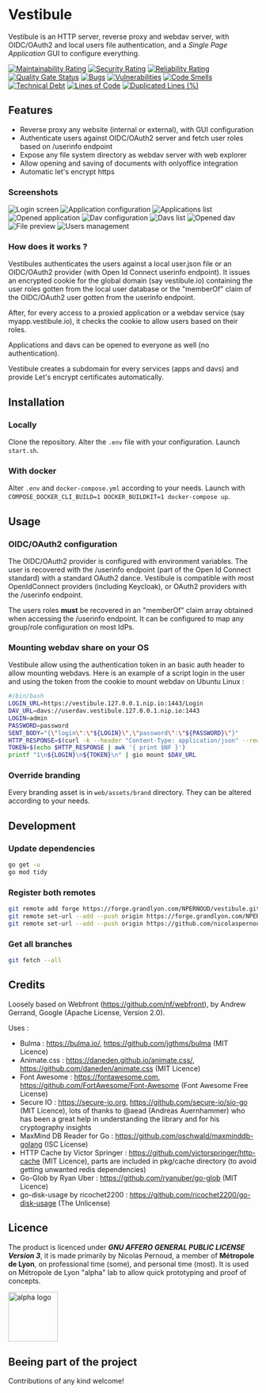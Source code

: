 # Vestibule

Vestibule is an HTTP server, reverse proxy and webdav server, with OIDC/OAuth2 and local users file authentication, and a _Single Page Application_ GUI to configure everything.

[![Maintainability Rating](https://sonarqube.forge.grandlyon.com/api/project_badges/measure?project=vestibule&metric=sqale_rating)](https://sonarqube.forge.grandlyon.com/dashboard?id=vestibule)
[![Security Rating](https://sonarqube.forge.grandlyon.com/api/project_badges/measure?project=vestibule&metric=security_rating)](https://sonarqube.forge.grandlyon.com/dashboard?id=vestibule)
[![Reliability Rating](https://sonarqube.forge.grandlyon.com/api/project_badges/measure?project=vestibule&metric=reliability_rating)](https://sonarqube.forge.grandlyon.com/dashboard?id=vestibule)
[![Quality Gate Status](https://sonarqube.forge.grandlyon.com/api/project_badges/measure?project=vestibule&metric=alert_status)](https://sonarqube.forge.grandlyon.com/dashboard?id=vestibule)
[![Bugs](https://sonarqube.forge.grandlyon.com/api/project_badges/measure?project=vestibule&metric=bugs)](https://sonarqube.forge.grandlyon.com/dashboard?id=vestibule)
[![Vulnerabilities](https://sonarqube.forge.grandlyon.com/api/project_badges/measure?project=vestibule&metric=vulnerabilities)](https://sonarqube.forge.grandlyon.com/dashboard?id=vestibule)
[![Code Smells](https://sonarqube.forge.grandlyon.com/api/project_badges/measure?project=vestibule&metric=code_smells)](https://sonarqube.forge.grandlyon.com/dashboard?id=vestibule)
[![Technical Debt](https://sonarqube.forge.grandlyon.com/api/project_badges/measure?project=vestibule&metric=sqale_index)](https://sonarqube.forge.grandlyon.com/dashboard?id=vestibule)
[![Lines of Code](https://sonarqube.forge.grandlyon.com/api/project_badges/measure?project=vestibule&metric=ncloc)](https://sonarqube.forge.grandlyon.com/dashboard?id=vestibule)
[![Duplicated Lines (%)](https://sonarqube.forge.grandlyon.com/api/project_badges/measure?project=vestibule&metric=duplicated_lines_density)](https://sonarqube.forge.grandlyon.com/dashboard?id=vestibule)

## Features

- Reverse proxy any website (internal or external), with GUI configuration
- Authenticate users against OIDC/OAuth2 server and fetch user roles based on /userinfo endpoint
- Expose any file system directory as webdav server with web explorer
- Allow opening and saving of documents with onlyoffice integration
- Automatic let's encrypt https

### Screenshots

![Login screen](miscellaneous/images/login.png "Login screen")
![Application configuration](miscellaneous/images/app_config.png "Application configuration")
![Applications list](miscellaneous/images/apps_list.png "Applications lists")
![Opened application](miscellaneous/images/opened_app.png "Opened application")
![Dav configuration](miscellaneous/images/dav_config.png "Dav configuration")
![Davs list](miscellaneous/images/davs_list.png "Davs list")
![Opened dav](miscellaneous/images/opened_dav.png "Opened dav")
![File preview](miscellaneous/images/file_preview.png "File preview")
![Users management](miscellaneous/images/users_management.png "Users management")

### How does it works ?

Vestibules authenticates the users against a local user.json file or an OIDC/OAuth2 provider (with Open Id Connect userinfo endpoint). It issues an encrypted cookie for the global domain (say vestibule.io) containing the user roles gotten from the local user database or the "memberOf" claim of the OIDC/OAuth2 user gotten from the userinfo endpoint.

After, for every access to a proxied application or a webdav service (say myapp.vestibule.io), it checks the cookie to allow users based on their roles.

Applications and davs can be opened to everyone as well (no authentication).

Vestibule creates a subdomain for every services (apps and davs) and provide Let's encrypt certificates automatically.

## Installation

### Locally

Clone the repository.
Alter the `.env` file with your configuration.
Launch `start.sh`.

### With docker

Alter `.env` and `docker-compose.yml` according to your needs.
Launch with `COMPOSE_DOCKER_CLI_BUILD=1 DOCKER_BUILDKIT=1 docker-compose up`.

## Usage

### OIDC/OAuth2 configuration

The OIDC/OAuth2 provider is configured with environment variables. The user is recovered with the /userinfo endpoint (part of the Open Id Connect standard) with a standard OAuth2 dance.
Vestibule is compatible with most OpenIdConnect providers (including Keycloak), or OAuth2 providers with the /userinfo endpoint.

The users roles **must** be recovered in an "memberOf" claim array obtained when accessing the /userinfo endpoint. It can be configured to map any group/role configuration on most IdPs.

### Mounting webdav share on your OS

Vestibule allow using the authentication token in an basic auth header to allow mounting webdavs.
Here is an example of a script login in the user and using the token from the cookie to mount webdav on Ubuntu Linux :

```bash
#/bin/bash
LOGIN_URL=https://vestibule.127.0.0.1.nip.io:1443/Login
DAV_URL=davs://userdav.vestibule.127.0.0.1.nip.io:1443
LOGIN=admin
PASSWORD=password
SENT_BODY="{\"login\":\"${LOGIN}\",\"password\":\"${PASSWORD}\"}"
HTTP_RESPONSE=$(curl -k --header "Content-Type: application/json" --request POST --data ${SENT_BODY} --silent --output /dev/null --cookie-jar - $LOGIN_URL)
TOKEN=$(echo $HTTP_RESPONSE | awk '{ print $NF }')
printf "1\n${LOGIN}\n${TOKEN}\n" | gio mount $DAV_URL
```

### Override branding

Every branding asset is in `web/assets/brand` directory. They can be altered according to your needs.

## Development

### Update dependencies

```bash
go get -u
go mod tidy
```

### Register both remotes

```bash
git remote add forge https://forge.grandlyon.com/NPERNOUD/vestibule.git
git remote set-url --add --push origin https://forge.grandlyon.com/NPERNOUD/vestibule.git
git remote set-url --add --push origin https://github.com/nicolaspernoud/Vestibule.git
```

### Get all branches

```bash
git fetch --all
```

## Credits

Loosely based on Webfront (https://github.com/nf/webfront), by Andrew Gerrand, Google (Apache License, Version 2.0).

Uses :

- Bulma : https://bulma.io/, https://github.com/jgthms/bulma (MIT Licence)
- Animate.css : https://daneden.github.io/animate.css/, https://github.com/daneden/animate.css (MIT Licence)
- Font Awesome : https://fontawesome.com, https://github.com/FortAwesome/Font-Awesome (Font Awesome Free License)
- Secure IO : https://secure-io.org, https://github.com/secure-io/sio-go (MIT Licence), lots of thanks to @aead (Andreas Auernhammer) who has been a great help in understanding the library and for his cryptography insights
- MaxMind DB Reader for Go : https://github.com/oschwald/maxminddb-golang (ISC License)
- HTTP Cache by Victor Springer : https://github.com/victorspringer/http-cache (MIT Licence), parts are included in pkg/cache directory (to avoid getting unwanted redis dependencies)
- Go-Glob by Ryan Uber : https://github.com/ryanuber/go-glob (MIT Licence)
- go-disk-usage by ricochet2200 : https://github.com/ricochet2200/go-disk-usage (The Unlicense)

## Licence

The product is licenced under **_GNU AFFERO GENERAL PUBLIC LICENSE Version 3_**, it is made primarily by Nicolas Pernoud, a member of **Métropole de Lyon**, on professional time (some), and personal time (most). It is used on Métropole de Lyon "alpha" lab to allow quick prototyping and proof of concepts.

<img src="miscellaneous/images/logo_alpha_couleurs_RVB.png" alt="alpha logo" style="height:100px;">

## Beeing part of the project

Contributions of any kind welcome!
